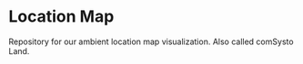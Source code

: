 Location Map
============

Repository for our ambient location map visualization. Also called comSysto Land.

